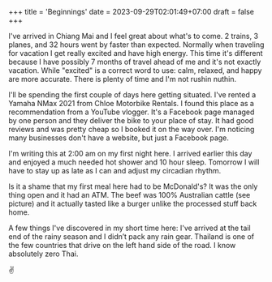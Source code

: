 +++
title = 'Beginnings'
date = 2023-09-29T02:01:49+07:00
draft = false
+++

I've arrived in Chiang Mai and I feel great about what's to come. 2 trains, 3 planes, and 32 hours went by faster than expected. Normally when traveling for vacation I get really excited and have high energy. This time it's different because I have possibly 7 months of travel ahead of me and it's not exactly vacation. While "excited" is a correct word to use: calm, relaxed, and happy are more accurate. There is plenty of time and I'm not rushin nuthin.

I'll be spending the first couple of days here getting situated. I've rented a Yamaha NMax 2021 from Chloe Motorbike Rentals. I found this place as a recommendation from a YouTube vlogger. It's a Facebook page managed by one person and they deliver the bike to your place of stay. It had good reviews and was pretty cheap so I booked it on the way over. I'm noticing many businesses don't have a website, but just a Facebook page.

I'm writing this at 2:00 am on my first night here. I arrived earlier this day and enjoyed a much needed hot shower and 10 hour sleep. Tomorrow I will have to stay up as late as I can and adjust my circadian rhythm.

Is it a shame that my first meal here had to be McDonald's? It was the only thing open and it had an ATM. The beef was 100% Australian cattle (see picture) and it actually tasted like a burger unlike the processed stuff back home.

A few things I've discovered in my short time here: I've arrived at the tail end of the rainy season and I didn’t pack any rain gear. Thailand is one of the few countries that drive on the left hand side of the road. I know absolutely zero Thai.

✌️
